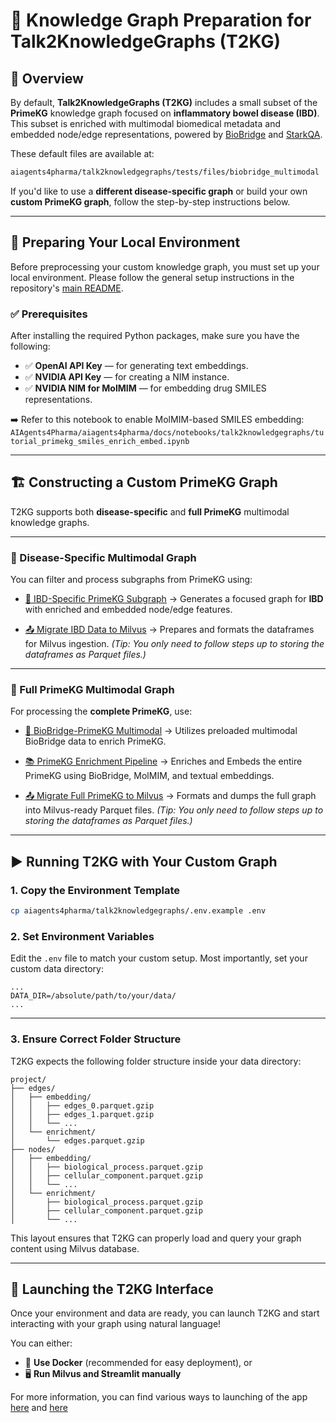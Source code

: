 # 🚀 Knowledge Graph Preparation for Talk2KnowledgeGraphs (T2KG)

## 📌 Overview

By default, **Talk2KnowledgeGraphs (T2KG)** includes a small subset of the **PrimeKG** knowledge graph focused on **inflammatory bowel disease (IBD)**. This subset is enriched with multimodal biomedical metadata and embedded node/edge representations, powered by [BioBridge](https://github.com/RyanWangZf/BioBridge) and [StarkQA](https://github.com/snap-stanford/stark).

These default files are available at:

```bash
aiagents4pharma/talk2knowledgegraphs/tests/files/biobridge_multimodal
```

If you'd like to use a **different disease-specific graph** or build your own **custom PrimeKG graph**, follow the step-by-step instructions below.

---

## 🧰 Preparing Your Local Environment

Before preprocessing your custom knowledge graph, you must set up your local environment.
Please follow the general setup instructions in the repository's [main README](https://virtualpatientengine.github.io/AIAgents4Pharma/).

### ✅ Prerequisites

After installing the required Python packages, make sure you have the following:

* ✅ **OpenAI API Key** — for generating text embeddings.
* ✅ **NVIDIA API Key** — for creating a NIM instance.
* ✅ **NVIDIA NIM for MolMIM** — for embedding drug SMILES representations.

➡️ Refer to this notebook to enable MolMIM-based SMILES embedding:
`AIAgents4Pharma/aiagents4pharma/docs/notebooks/talk2knowledgegraphs/tutorial_primekg_smiles_enrich_embed.ipynb`

---

## 🏗️ Constructing a Custom PrimeKG Graph

T2KG supports both **disease-specific** and **full PrimeKG** multimodal knowledge graphs.

---

### 🔹 Disease-Specific Multimodal Graph

You can filter and process subgraphs from PrimeKG using:

* [🧬 IBD-Specific PrimeKG Subgraph](https://virtualpatientengine.github.io/AIAgents4Pharma/notebooks/talk2knowledgegraphs/tutorial_biobridge_ibd_multimodal/)
  → Generates a focused graph for **IBD** with enriched and embedded node/edge features.

* [📤 Migrate IBD Data to Milvus](https://virtualpatientengine.github.io/AIAgents4Pharma/notebooks/talk2knowledgegraphs/tutorial_primekg_milvus_ibd_primekg_dump)
  → Prepares and formats the dataframes for Milvus ingestion.
  *(Tip: You only need to follow steps up to storing the dataframes as Parquet files.)*

---

### 🔹 Full PrimeKG Multimodal Graph

For processing the **complete PrimeKG**, use:

* [🔬 BioBridge-PrimeKG Multimodal](https://virtualpatientengine.github.io/AIAgents4Pharma/notebooks/talk2knowledgegraphs/tutorial_biobridge_primekg_multimodal/)
  → Utilizes preloaded multimodal BioBridge data to enrich PrimeKG.

* [📚 PrimeKG Enrichment Pipeline](https://virtualpatientengine.github.io/AIAgents4Pharma/notebooks/talk2knowledgegraphs/tutorial_primekg_enrichment/)
  → Enriches and Embeds the entire PrimeKG using BioBridge, MolMIM, and textual embeddings.

* [📤 Migrate Full PrimeKG to Milvus](https://virtualpatientengine.github.io/AIAgents4Pharma/notebooks/talk2knowledgegraphs/tutorial_primekg_milvus_primekg_dump)
  → Formats and dumps the full graph into Milvus-ready Parquet files.
  *(Tip: You only need to follow steps up to storing the dataframes as Parquet files.)*
---

## ▶️ Running T2KG with Your Custom Graph

### 1. Copy the Environment Template

```bash
cp aiagents4pharma/talk2knowledgegraphs/.env.example .env
```

### 2. Set Environment Variables

Edit the `.env` file to match your custom setup. Most importantly, set your custom data directory:

```env
...
DATA_DIR=/absolute/path/to/your/data/
...
```

---

### 3. Ensure Correct Folder Structure

T2KG expects the following folder structure inside your data directory:

```
project/
├── edges/
│   ├── embedding/
│   │   ├── edges_0.parquet.gzip
│   │   ├── edges_1.parquet.gzip
│   │   └── ...
│   └── enrichment/
│       └── edges.parquet.gzip
├── nodes/
│   ├── embedding/
│   │   ├── biological_process.parquet.gzip
│   │   ├── cellular_component.parquet.gzip
│   │   └── ...
│   └── enrichment/
│       ├── biological_process.parquet.gzip
│       ├── cellular_component.parquet.gzip
│       └── ...
```

This layout ensures that T2KG can properly load and query your graph content using Milvus database.

---

## 🧠 Launching the T2KG Interface

Once your environment and data are ready, you can launch T2KG and start interacting with your graph using natural language!

You can either:

* 🐳 **Use Docker** (recommended for easy deployment), or
* 🖥️ **Run Milvus and Streamlit manually**

For more information, you can find various ways to launching of the app [here](https://virtualpatientengine.github.io/AIAgents4Pharma/)
and [here](https://virtualpatientengine.github.io/AIAgents4Pharma/talk2knowledgegraphs/deployment/deployment/)
